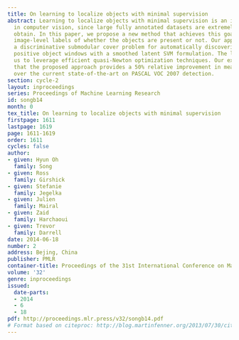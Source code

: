 ```yaml
---
title: On learning to localize objects with minimal supervision
abstract: Learning to localize objects with minimal supervision is an important problem
  in computer vision, since large fully annotated datasets are extremely costly to
  obtain. In this paper, we propose a new method that achieves this goal with only
  image-level labels of whether the objects are present or not. Our approach combines
  a discriminative submodular cover problem for automatically discovering a set of
  positive object windows with a smoothed latent SVM formulation. The latter allows
  us to leverage efficient quasi-Newton optimization techniques. Our experiments demonstrate
  that the proposed approach provides a 50% relative improvement in mean average precision
  over the current state-of-the-art on PASCAL VOC 2007 detection.
section: cycle-2
layout: inproceedings
series: Proceedings of Machine Learning Research
id: songb14
month: 0
tex_title: On learning to localize objects with minimal supervision
firstpage: 1611
lastpage: 1619
page: 1611-1619
order: 1611
cycles: false
author:
- given: Hyun Oh
  family: Song
- given: Ross
  family: Girshick
- given: Stefanie
  family: Jegelka
- given: Julien
  family: Mairal
- given: Zaid
  family: Harchaoui
- given: Trevor
  family: Darrell
date: 2014-06-18
number: 2
address: Bejing, China
publisher: PMLR
container-title: Proceedings of the 31st International Conference on Machine Learning
volume: '32'
genre: inproceedings
issued:
  date-parts:
  - 2014
  - 6
  - 18
pdf: http://proceedings.mlr.press/v32/songb14.pdf
# Format based on citeproc: http://blog.martinfenner.org/2013/07/30/citeproc-yaml-for-bibliographies/
---
```

